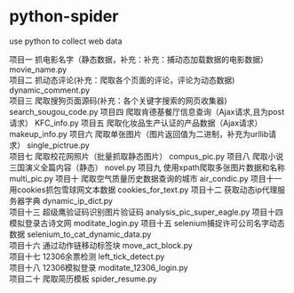 # python-spider
use python to collect web data

                  
项目一   抓电影名字（静态数据，补充：补充：捕动态加载数据的电影数据）        movie_name.py          
项目二   抓动态评论(补充：爬取各个页面的评论，评论为动态数据)               dynamic_comment.py        
项目三   爬取搜狗页面源码(补充：各个关键字搜索的网页收集器)                 search_sougou_code.py 
项目四   爬取肯德基餐厅信息查询（Ajax请求,且为post请求）                   KFC_info.py
项目五   爬取化妆品生产认证的产品数据（Ajax请求）                          makeup_info.py
项目六   爬取单张图片（图片返回值为二进制，补充为urllib请求）               single_pictrue.py   
项目七   爬取校花网照片（批量抓取静态图片）                                compus_pic.py
项目八   爬取小说三国演义全篇内容（静态）                                  novel.py
项目九   使用xpath爬取多张图片数据和名称                                   multi_pic.py
项目十   爬取空气质量历史数据查询的城市                                    air_condic.py
项目十一 用cookies抓包雪球网文本数据                                       cookies_for_text.py
项目十二 获取动态ip代理服务器字典                                          dynamic_ip_dict.py   
项目十三 超级鹰验证码识别图片验证码                                        analysis_pic_super_eagle.py
项目十四 模拟登录古诗文网                    moditate_login.py
项目十五 selenium捕捉许可公司名字动态数据    selenium_to_cat_dynamic_data.py              
项目十六 通过动作链移动标签块                move_act_block.py                                                        
项目十七 12306余票检测                      left_tick_detect.py              
项目十八 12306模拟登录                      moditate_12306_login.py              
项目二十 爬取简历模板                       spider_resume.py            
                                    
                                    














